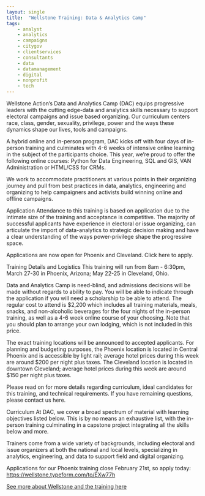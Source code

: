 ```yaml
---
layout: single
title:  "Wellstone Training: Data & Analytics Camp"
tags: 
    - analyst
    - analytics
    - campaigns
    - citygov
    - clientservices
    - consultants
    - data
    - datamanagement
    - digital
    - nonprofit
    - tech
---
```

Wellstone Action’s Data and Analytics Camp (DAC) equips progressive leaders with the cutting edge-data and analytics skills necessary to support electoral campaigns and issue based organizing. Our curriculum centers race, class, gender, sexuality, privilege, power and the ways these dynamics shape our lives, tools and campaigns.

A hybrid online and in-person program, DAC kicks off with four days of in-person training and culminates with 4-6 weeks of intensive online learning in the subject of the participants choice. This year, we’re proud to offer the following online courses: Python for Data Engineering, SQL and GIS, VAN Administration or HTML/CSS for CRMs.

We work to accommodate practitioners at various points in their organizing journey and pull from best practices in data, analytics, engineering and organizing to help campaigners and activists build winning online and offline campaigns.

Application
Attendance to this training is based on application due to the intimate size of the training and acceptance is competitive. The majority of successful applicants have experience in electoral or issue organizing, can articulate the import of data-analytics to strategic decision making and have a clear understanding of the ways power-privilege shape the progressive space.

Applications are now open for Phoenix and Cleveland. Click here to apply.

Training Details and Logistics
This training will run from 8am - 6:30pm, March 27-30 in Phoenix, Arizona; May 22-25 in Cleveland, Ohio.

Data and Analytics Camp is need-blind, and admissions decisions will be made without regards to ability to pay. You will be able to indicate through the application if you will need a scholarship to be able to attend. The regular cost to attend is $2,200 which includes all training materials, meals, snacks, and non-alcoholic beverages for the four nights of the in-person training, as well as a 4-6 week online course of your choosing. Note that you should plan to arrange your own lodging, which is not included in this price.

The exact training locations will be announced to accepted applicants. For planning and budgeting purposes, the Phoenix location is located in Central Phoenix and is accessible by light rail; average hotel prices during this week are around $200 per night plus taxes. The Cleveland location is located in downtown Cleveland; average hotel prices during this week are around $150 per night plus taxes.

Please read on for more details regarding curriculum, ideal candidates for this training, and technical requirements. If you have remaining questions, please contact us here.

Curriculum
At DAC, we cover a broad spectrum of material with learning objectives listed below. This is by no means an exhaustive list, with the in-person training culminating in a capstone project integrating all the skills below and more.

Trainers come from a wide variety of backgrounds, including electoral and issue organizers at both the national and local levels, specializing in analytics, engineering, and data to support field and digital organizing.


Applications for our Phoenix training close February 21st, so apply today: https://wellstone.typeform.com/to/EXw77h

[See more about Wellstone and the training here](https://www.wellstone.org/events/data-and-analytics-camp-phoenix)
